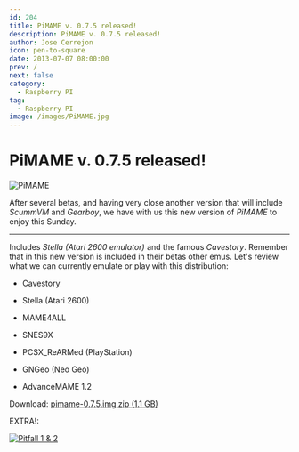 ```yaml
---
id: 204
title: PiMAME v. 0.7.5 released!
description: PiMAME v. 0.7.5 released!
author: Jose Cerrejon
icon: pen-to-square
date: 2013-07-07 08:00:00
prev: /
next: false
category:
  - Raspberry PI
tag:
  - Raspberry PI
image: /images/PiMAME.jpg
---
```


# PiMAME v. 0.7.5 released!

![PiMAME](/images/PiMAME.jpg)

After several betas, and having very close another version that will include *ScummVM* and *Gearboy*, we have with us this new version of *PiMAME* to enjoy this Sunday.

- - -
Includes *Stella (Atari 2600 emulator)* and the famous *Cavestory*. Remember that in this new version is included in their betas other emus. Let's review what we can currently emulate or play with this distribution:

* Cavestory

* Stella (Atari 2600)

* MAME4ALL

* SNES9X

* PCSX_ReARMed (PlayStation)

* GNGeo (Neo Geo)

* AdvanceMAME 1.2

Download: [pimame-0.7.5.img.zip (1.1 GB)](http://sourceforge.net/projects/pimame/files/pimame-0.7.5.img.zip/download)

EXTRA!:

<a href="/res/pitfall.zip">![Pitfall 1 & 2](/images/2013/07/pitfall.jpg "Download and play Pitfall 1 & 2!")</a>